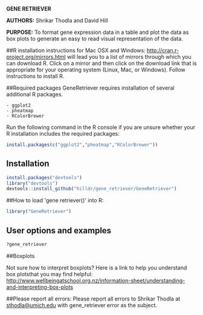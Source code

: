 **GENE RETRIEVER**

**AUTHORS:** Shrikar Thodla and David Hill

**PURPOSE:** To format gene expression data in a table and plot the data as box plots to generate an easy to read visual representation of the data. 



##R installation instructions for Mac OSX and Windows:
 http://cran.r-project.org/mirrors.html will lead you to a list of mirrors through which you can download R. Click on a mirror and then click on the download link that is appropriate for your operating system (Linux, Mac, or Windows). Follow instructions to install R.

##Required packages
GeneRetriever requires installation of several additional R packages.

	- ggplot2
	- pheatmap
	- RColorBrewer

Run the following command in the R console if you are unsure whether your R installation includes the required packages:
```R
install.packages(c("ggplot2","pheatmap","RColorBrewer"))
```

## Installation

```R
install.packages("devtools")
library("devtools")
devtools::install_github("hilldr/gene_retriever/GeneRetriever")
```
##How to load 'gene retriever()' into R:

```R
library("GeneRetriever")
```

## User options and examples
```R
?gene_retriever
```

##Boxplots

Not sure how to interpret boxplots? Here is a link to help you understand box plotsthat you may find helpful: http://www.wellbeingatschool.org.nz/information-sheet/understanding-and-interpreting-box-plots

##Please report all errors:
Please report all errors to Shrikar Thodla at sthodla@umich.edu with gene_retriever error as the subject.
